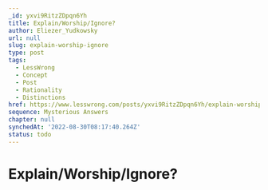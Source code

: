 ```yaml
---
_id: yxvi9RitzZDpqn6Yh
title: Explain/Worship/Ignore?
author: Eliezer_Yudkowsky
url: null
slug: explain-worship-ignore
type: post
tags:
  - LessWrong
  - Concept
  - Post
  - Rationality
  - Distinctions
href: https://www.lesswrong.com/posts/yxvi9RitzZDpqn6Yh/explain-worship-ignore
sequence: Mysterious Answers
chapter: null
synchedAt: '2022-08-30T08:17:40.264Z'
status: todo
---
```


# Explain/Worship/Ignore?
